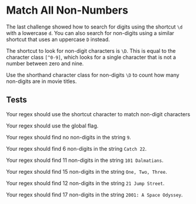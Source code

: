 # Match All Non-Numbers

The last challenge showed how to search for digits using the shortcut `\d` with a lowercase `d`. You can also search for non-digits using a similar shortcut that uses an uppercase `D` instead.

The shortcut to look for non-digit characters is `\D`. This is equal to the character class `[^0-9]`, which looks for a single character that is not a number between zero and nine.

Use the shorthand character class for non-digits `\D` to count how many non-digits are in movie titles.

## Tests

Your regex should use the shortcut character to match non-digit characters

Your regex should use the global flag.

Your regex should find no non-digits in the string `9`.

Your regex should find 6 non-digits in the string `Catch 22`.

Your regex should find 11 non-digits in the string `101 Dalmatians`.

Your regex should find 15 non-digits in the string `One, Two, Three`.

Your regex should find 12 non-digits in the string `21 Jump Street`.

Your regex should find 17 non-digits in the string `2001: A Space Odyssey`.
